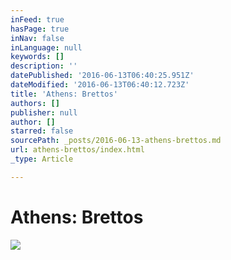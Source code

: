 ```yaml
---
inFeed: true
hasPage: true
inNav: false
inLanguage: null
keywords: []
description: ''
datePublished: '2016-06-13T06:40:25.951Z'
dateModified: '2016-06-13T06:40:12.723Z'
title: 'Athens: Brettos'
authors: []
publisher: null
author: []
starred: false
sourcePath: _posts/2016-06-13-athens-brettos.md
url: athens-brettos/index.html
_type: Article

---
```

# Athens: Brettos
![](https://the-grid-user-content.s3-us-west-2.amazonaws.com/05a1c552-52a9-45ae-a050-9ddb645ff378.jpg)